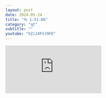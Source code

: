 ```yaml
---
layout: post
date: 2024-05-24
title: "눅 1:51-66"
category: "qt"
subtitle: ""
youtube: "hZiJ4FVJ9FE"
---
```


<div class="youtube margin-large">
    <iframe src="https://www.youtube.com/embed/hZiJ4FVJ9FE" title="YouTube video player" frameborder="0" allow="accelerometer; autoplay; clipboard-write; encrypted-media; gyroscope; picture-in-picture; web-share" allowfullscreen></iframe>
</div>

